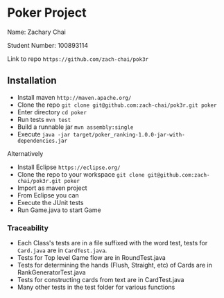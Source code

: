 # Poker Project

Name: Zachary Chai

Student Number: 100893114

Link to repo ```https://github.com/zach-chai/pok3r```

## Installation
* Install maven ```http://maven.apache.org/```
* Clone the repo ```git clone git@github.com:zach-chai/pok3r.git poker```
* Enter directory ```cd poker```
* Run tests ```mvn test```
* Build a runnable jar ```mvn assembly:single```
* Execute ```java -jar target/poker_ranking-1.0.0-jar-with-dependencies.jar```

Alternatively
* Install Eclipse ```https://eclipse.org/```
* Clone the repo to your workspace ```git clone git@github.com:zach-chai/pok3r.git poker```
* Import as maven project
* From Eclipse you can
 * Execute the JUnit tests
 * Run Game.java to start Game


### Traceability
* Each Class's tests are in a file suffixed with the word test, tests for ```Card.java``` are in ```CardTest.java```.
* Tests for Top level Game flow are in RoundTest.java
* Tests for determining the hands (Flush, Straight, etc) of Cards are in RankGeneratorTest.java
* Tests for constructing cards from text are in CardTest.java
* Many other tests in the test folder for various functions



